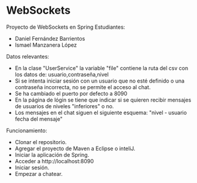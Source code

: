 # WebSockets
Proyecto de WebSockets en Spring
Estudiantes:
- Daniel Fernández Barrientos
- Ismael Manzanera López

Datos relevantes:
- En la clase "UserService" la variable "file" contiene la ruta del csv con los datos de: usuario,contraseña,nivel
- Si se intenta iniciar sesión con un usuario que no esté definido o una contraseña incorrecta, no se permite el acceso al chat.
- Se ha cambiado el puerto por defecto a 8090
- En la página de lógin se tiene que indicar si se quieren recibir mensajes de usuarios de niveles "inferiores" o no.
- Los mensajes en el chat siguen el siguiente esquema: "nivel - usuario fecha del mensaje"

Funcionamiento:
- Clonar el repositorio.
- Agregar el proyecto de Maven a Eclipse o inteliJ.
- Iniciar la aplicación de Spring.
- Acceder a http://localhost:8090
- Iniciar sesión.
- Empezar a chatear.
